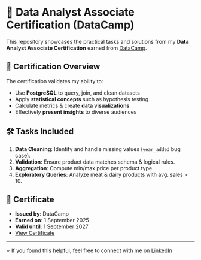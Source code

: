 # 🏅 Data Analyst Associate Certification (DataCamp)

This repository showcases the practical tasks and solutions from my **Data Analyst Associate Certification** earned from [DataCamp](https://www.datacamp.com/certificate/DAA0016493153537).

## 📖 Certification Overview
The certification validates my ability to:
- Use **PostgreSQL** to query, join, and clean datasets
- Apply **statistical concepts** such as hypothesis testing
- Calculate metrics & create **data visualizations**
- Effectively **present insights** to diverse audiences

## 🛠️ Tasks Included
1. **Data Cleaning**: Identify and handle missing values (`year_added` bug case).
2. **Validation**: Ensure product data matches schema & logical rules.
3. **Aggregation**: Compute min/max price per product type.
4. **Exploratory Queries**: Analyze meat & dairy products with avg. sales > 10.

## 📜 Certificate
- **Issued by**: DataCamp  
- **Earned on**: 1 September 2025  
- **Valid until**: 1 September 2027  
- [View Certificate](https://www.datacamp.com/certificate/DAA0016493153537)

---
⭐ If you found this helpful, feel free to connect with me on [LinkedIn](https://www.linkedin.com/in/faraz-ali-abbasi/)  
